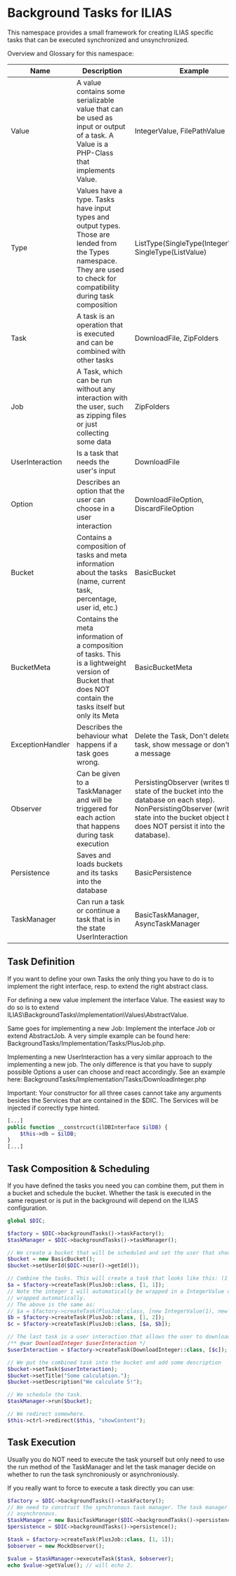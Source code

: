 # Background Tasks for ILIAS

This namespace provides a small framework for creating ILIAS specific tasks that can be executed synchronized and unsynchronized.

Overview and Glossary for this namespace:

| Name | Description | Example |
|------|-------------|---------|
| Value | A value contains some serializable value that can be used as input or output of a task. A Value is a PHP-Class that implements Value. | IntegerValue, FilePathValue |
| Type | Values have a type. Tasks have input types and output types. Those are lended from the Types namespace. They are used to check for compatibility during task composition | ListType(SingleType(IntegerValue)), SingleType(ListValue) |
| Task | A task is an operation that is executed and can be combined with other tasks | DownloadFile, ZipFolders |
| Job |  A Task, which can be run without any interaction with the user, such as zipping files or just collecting some data | ZipFolders |
| UserInteraction | Is a task that needs the user's input | DownloadFile |
| Option | Describes an option that the user can choose in a user interaction | DownloadFileOption, DiscardFileOption |
| Bucket | Contains a composition of tasks and meta information about the tasks (name, current task, percentage, user id, etc.) | BasicBucket |
| BucketMeta | Contains the meta information of a composition of tasks. This is a lightweight version of Bucket that does NOT contain the tasks itself but only its Meta | BasicBucketMeta |
| ExceptionHandler | Describes the behaviour what happens if a task goes wrong. | Delete the Task, Don't delete the task, show message or don't show a message |
| Observer | Can be given to a TaskManager and will be triggered for each action that happens during task execution | PersistingObserver (writes the state of the bucket into the database on each step). NonPersistingObserver (writes the state into the bucket object but does NOT persist it into the database). |
| Persistence | Saves and loads buckets and its tasks into the database | BasicPersistence |
| TaskManager | Can run a task or continue a task that is in the state UserInteraction | BasicTaskManager, AsyncTaskManager |

Task Definition
---------------
If you want to define your own Tasks the only thing you have to do is to implement the right interface, resp. to extend the right abstract class.

For defining a new value implement the interface Value. The easiest way to do so is to extend ILIAS\BackgroundTasks\Implementation\Values\AbstractValue.

Same goes for implementing a new Job: Implement the interface Job or extend AbstractJob. A very simple example can be found here: BackgroundTasks/Implementation/Tasks/PlusJob.php.

Implementing a new UserInteraction has a very similar approach to the implementing a new job. The only difference is that you have to supply possible Options a user can choose and react accordingly. See an example here: BackgroundTasks/Implementation/Tasks/DownloadInteger.php

Important: Your constructor for all three cases cannot take any arguments besides the Services that are contained in the $DIC. The Services will be injected if correctly type hinted.

```php
[...]
public function __constrcuct(ilDBInterface $ilDB) {
	$this->db = $ilDB;
}
[...]
```

Task Composition & Scheduling
---------------
If you have defined the tasks you need you can combine them, put them in a bucket and schedule the bucket. Whether the task is executed in the same request or is put in the background will depend on the ILIAS configuration.

```php
global $DIC;

$factory = $DIC->backgroundTasks()->taskFactory();
$taskManager = $DIC->backgroundTasks()->taskManager();

// We create a bucket that will be scheduled and set the user that should observe the bucket.
$bucket = new BasicBucket();
$bucket->setUserId($DIC->user()->getId());

// Combine the tasks. This will create a task that looks like this: (1 + 1) + (1 + 2). 
$a = $factory->createTask(PlusJob::class, [1, 1]); 
// Note the integer 1 will automatically be wrapped in a IntegerValue class. All scalars can be 
// wrapped automatically.
// The above is the same as:
// $a = $factory->createTask(PlusJob::class, [new IntegerValue(1), new IntegerValue(1)]);
$b = $factory->createTask(PlusJob::class, [1, 2]);
$c = $factory->createTask(PlusJob::class, [$a, $b]);

// The last task is a user interaction that allows the user to download the result calculated above.
/** @var DownloadInteger $userInteraction */
$userInteraction = $factory->createTask(DownloadInteger::class, [$c]);

// We put the combined task into the bucket and add some description
$bucket->setTask($userInteraction);
$bucket->setTitle("Some calculation.");
$bucket->setDescription("We calculate 5!");

// We schedule the task.
$taskManager->run($bucket);

// We redirect somewhere.
$this->ctrl->redirect($this, "showContent");
```

Task Execution
---------------
Usually you do NOT need to execute the task yourself but only need to use the run method of the TaskManager and let the task manager decide on whether to run the task synchroniously or asynchroniously.

If you really want to force to execute a task directly you can use:

 ```php
$factory = $DIC->backgroundTasks()->taskFactory();
// We need to construct the synchronous task manager. The task manager in the $DIC may be 
// asynchronous.
$taskManager = new BasicTaskManager($DIC->backgroundTasks()->persistence());
$persistence = $DIC->backgroundTasks()->persistence();

$task = $factory->createTask(PlusJob::class, [1, 1]); 
$observer = new MockObserver();

$value = $taskManager->executeTask($task, $observer);
echo $value->getValue(); // will echo 2.
```
 
